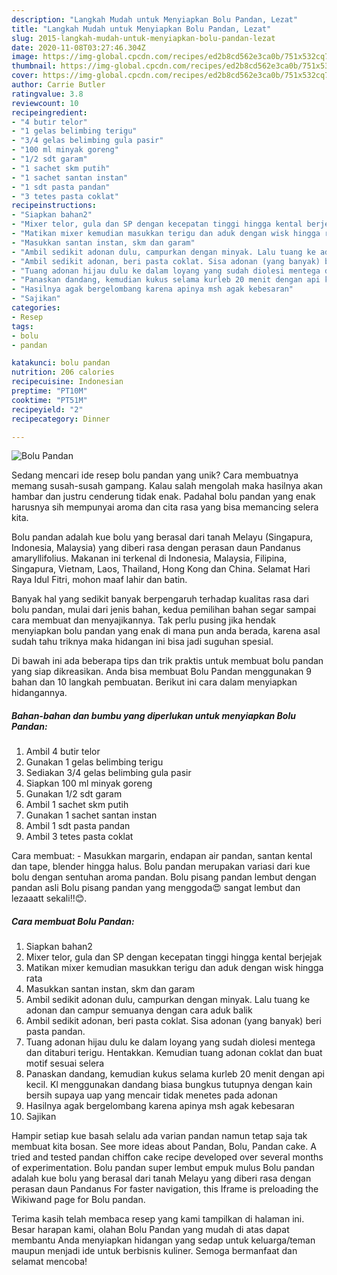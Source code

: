 ```yaml
---
description: "Langkah Mudah untuk Menyiapkan Bolu Pandan, Lezat"
title: "Langkah Mudah untuk Menyiapkan Bolu Pandan, Lezat"
slug: 2015-langkah-mudah-untuk-menyiapkan-bolu-pandan-lezat
date: 2020-11-08T03:27:46.304Z
image: https://img-global.cpcdn.com/recipes/ed2b8cd562e3ca0b/751x532cq70/bolu-pandan-foto-resep-utama.jpg
thumbnail: https://img-global.cpcdn.com/recipes/ed2b8cd562e3ca0b/751x532cq70/bolu-pandan-foto-resep-utama.jpg
cover: https://img-global.cpcdn.com/recipes/ed2b8cd562e3ca0b/751x532cq70/bolu-pandan-foto-resep-utama.jpg
author: Carrie Butler
ratingvalue: 3.8
reviewcount: 10
recipeingredient:
- "4 butir telor"
- "1 gelas belimbing terigu"
- "3/4 gelas belimbing gula pasir"
- "100 ml minyak goreng"
- "1/2 sdt garam"
- "1 sachet skm putih"
- "1 sachet santan instan"
- "1 sdt pasta pandan"
- "3 tetes pasta coklat"
recipeinstructions:
- "Siapkan bahan2"
- "Mixer telor, gula dan SP dengan kecepatan tinggi hingga kental berjejak"
- "Matikan mixer kemudian masukkan terigu dan aduk dengan wisk hingga rata"
- "Masukkan santan instan, skm dan garam"
- "Ambil sedikit adonan dulu, campurkan dengan minyak. Lalu tuang ke adonan dan campur semuanya dengan cara aduk balik"
- "Ambil sedikit adonan, beri pasta coklat. Sisa adonan (yang banyak) beri pasta pandan."
- "Tuang adonan hijau dulu ke dalam loyang yang sudah diolesi mentega dan ditaburi terigu. Hentakkan. Kemudian tuang adonan coklat dan buat motif sesuai selera"
- "Panaskan dandang, kemudian kukus selama kurleb 20 menit dengan api kecil. Kl menggunakan dandang biasa bungkus tutupnya dengan kain bersih supaya uap yang mencair tidak menetes pada adonan"
- "Hasilnya agak bergelombang karena apinya msh agak kebesaran"
- "Sajikan"
categories:
- Resep
tags:
- bolu
- pandan

katakunci: bolu pandan 
nutrition: 206 calories
recipecuisine: Indonesian
preptime: "PT10M"
cooktime: "PT51M"
recipeyield: "2"
recipecategory: Dinner

---
```



![Bolu Pandan](https://img-global.cpcdn.com/recipes/ed2b8cd562e3ca0b/751x532cq70/bolu-pandan-foto-resep-utama.jpg)

Sedang mencari ide resep bolu pandan yang unik? Cara membuatnya memang susah-susah gampang. Kalau salah mengolah maka hasilnya akan hambar dan justru cenderung tidak enak. Padahal bolu pandan yang enak harusnya sih mempunyai aroma dan cita rasa yang bisa memancing selera kita.

Bolu pandan adalah kue bolu yang berasal dari tanah Melayu (Singapura, Indonesia, Malaysia) yang diberi rasa dengan perasan daun Pandanus amaryllifolius. Makanan ini terkenal di Indonesia, Malaysia, Filipina, Singapura, Vietnam, Laos, Thailand, Hong Kong dan China. Selamat Hari Raya Idul Fitri, mohon maaf lahir dan batin.

Banyak hal yang sedikit banyak berpengaruh terhadap kualitas rasa dari bolu pandan, mulai dari jenis bahan, kedua pemilihan bahan segar sampai cara membuat dan menyajikannya. Tak perlu pusing jika hendak menyiapkan bolu pandan yang enak di mana pun anda berada, karena asal sudah tahu triknya maka hidangan ini bisa jadi suguhan spesial.


Di bawah ini ada beberapa tips dan trik praktis untuk membuat bolu pandan yang siap dikreasikan. Anda bisa membuat Bolu Pandan menggunakan 9 bahan dan 10 langkah pembuatan. Berikut ini cara dalam menyiapkan hidangannya.

<!--inarticleads1-->

##### Bahan-bahan dan bumbu yang diperlukan untuk menyiapkan Bolu Pandan:

1. Ambil 4 butir telor
1. Gunakan 1 gelas belimbing terigu
1. Sediakan 3/4 gelas belimbing gula pasir
1. Siapkan 100 ml minyak goreng
1. Gunakan 1/2 sdt garam
1. Ambil 1 sachet skm putih
1. Gunakan 1 sachet santan instan
1. Ambil 1 sdt pasta pandan
1. Ambil 3 tetes pasta coklat


Cara membuat: - Masukkan margarin, endapan air pandan, santan kental dan tape, blender hingga halus. Bolu pandan merupakan variasi dari kue bolu dengan sentuhan aroma pandan. Bolu pisang pandan lembut dengan pandan asli Bolu pisang pandan yang menggoda😍 sangat lembut dan lezaaatt sekali!!😊. 

<!--inarticleads2-->

##### Cara membuat Bolu Pandan:

1. Siapkan bahan2
1. Mixer telor, gula dan SP dengan kecepatan tinggi hingga kental berjejak
1. Matikan mixer kemudian masukkan terigu dan aduk dengan wisk hingga rata
1. Masukkan santan instan, skm dan garam
1. Ambil sedikit adonan dulu, campurkan dengan minyak. Lalu tuang ke adonan dan campur semuanya dengan cara aduk balik
1. Ambil sedikit adonan, beri pasta coklat. Sisa adonan (yang banyak) beri pasta pandan.
1. Tuang adonan hijau dulu ke dalam loyang yang sudah diolesi mentega dan ditaburi terigu. Hentakkan. Kemudian tuang adonan coklat dan buat motif sesuai selera
1. Panaskan dandang, kemudian kukus selama kurleb 20 menit dengan api kecil. Kl menggunakan dandang biasa bungkus tutupnya dengan kain bersih supaya uap yang mencair tidak menetes pada adonan
1. Hasilnya agak bergelombang karena apinya msh agak kebesaran
1. Sajikan


Hampir setiap kue basah selalu ada varian pandan namun tetap saja tak membuat kita bosan. See more ideas about Pandan, Bolu, Pandan cake. A tried and tested pandan chiffon cake recipe developed over several months of experimentation. Bolu pandan super lembut empuk mulus Bolu pandan adalah kue bolu yang berasal dari tanah Melayu yang diberi rasa dengan perasan daun Pandanus For faster navigation, this Iframe is preloading the Wikiwand page for Bolu pandan. 

Terima kasih telah membaca resep yang kami tampilkan di halaman ini. Besar harapan kami, olahan Bolu Pandan yang mudah di atas dapat membantu Anda menyiapkan hidangan yang sedap untuk keluarga/teman maupun menjadi ide untuk berbisnis kuliner. Semoga bermanfaat dan selamat mencoba!
